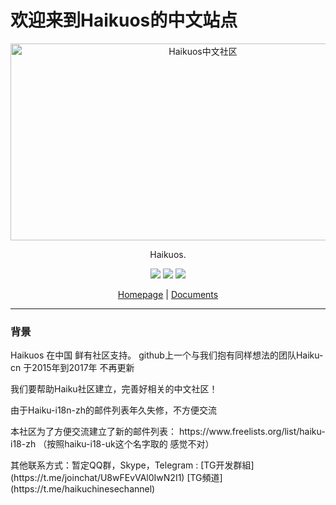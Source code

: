 # 欢迎来到Haikuos的中文站点
<p align="center">
<a href="https://archcraft.io"><img src="https://haiku-chinese.github.io/images/haiku_600x315.png" height="315" width="600" alt="Haikuos中文社区"></a>
</p>


<p align="center">
Haikuos</a>.
</p>
<p align="center">
  <img src="https://img.shields.io/badge/Maintained%3F-Yes-green?style=flat-square">
  <img src="https://img.shields.io/github/stars/haiku-chinese/haiku-chinese.github.io?style=flat-square">
  <img src="https://img.shields.io/github/issues/haiku-chinese/haiku-chinese.github.io?color=violet&style=flat-square">
</p>

<p align="center">
<a href="https://haiku-chinese.github.io/">Homepage</a> | 
<a href="https://haiku-chinese.github.io/documents/">Documents</a>
</p>


---

### 背景
Haikuos 在中国 鲜有社区支持。 github上一个与我们抱有同样想法的团队Haiku-cn 于2015年到2017年 不再更新
</p>
我们要帮助Haiku社区建立，完善好相关的中文社区！
</p>
由于Haiku-i18n-zh的邮件列表年久失修，不方便交流
</p>
本社区为了方便交流建立了新的邮件列表： https://www.freelists.org/list/haiku-i18-zh （按照haiku-i18-uk这个名字取的 感觉不对）
</p>
其他联系方式：暂定QQ群，Skype，Telegram : [TG开发群組](https://t.me/joinchat/U8wFEvVAl0IwN2I1) [TG頻道](https://t.me/haikuchinesechannel)  
  

 

